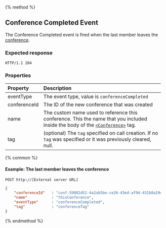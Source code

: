 {% method %}
## Conference Completed Event
The Conference Completed event is fired when the last member leaves the [conference](../verbs/conference.md).  
### Expected response
```http
HTTP/1.1 204
```

### Properties

| Property     | Description |
|:----------   |:------------|
| eventType    | The event type, value is `conferenceCompleted` |
| conferenceId | The ID of the new conference that was created |
| name         | The custom name used to reference this conference. This the name that you included inside the body of the [`<Conference>`](../verbs/conference.md) tag. |
| tag          | (optional) The `tag`  specified on call creation. If no `tag` was specified or it was previously cleared, null. |

{% common %}

#### Example: The last member leaves the conference

```
POST http://[External server URL]
```

```json
{
    "conferenceId"   : "conf-59082d52-4a2ab5be-ce26-43ed-af94-431b8a19d4e3",
    "name"           : "thisConference",
    "eventType"      : "conferenceCompleted",
    "tag"            : "conferenceTag"
}
```

{% endmethod %}
